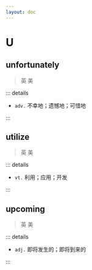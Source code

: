 ```yaml
---
layout: doc
---
```


# U

## unfortunately
> 英 <Phonetic word="unfortunately" lang="en-GB" phonetic="/ʌnˈfɔːtʃənətli/"/>
> 美 <Phonetic word="unfortunately" lang="en-US" phonetic="/ʌnˈfɔrtʃənətli/"/>

::: details

- `adv.` 不幸地；遗憾地；可惜地

:::

## utilize
> 英 <Phonetic word="utilize" lang="en-GB" phonetic="/ˈjuːtəlaɪz/"/>
> 美 <Phonetic word="utilize" lang="en-US" phonetic="/ˈjuːtəlaɪz/"/>

::: details

- `vt.` 利用；应用；开发

:::

## upcoming
> 英 <Phonetic word="upcoming" lang="en-GB" phonetic="/ˌʌpˈkʌmɪŋ/"/>
> 美 <Phonetic word="upcoming" lang="en-US" phonetic="/ˌʌpˈkʌmɪŋ/"/>

::: details

- `adj.` 即将发生的；即将到来的

:::
